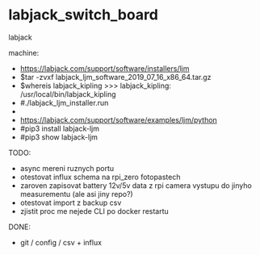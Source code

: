 # labjack_switch_board
labjack

machine:
 - https://labjack.com/support/software/installers/ljm
 - $tar -zvxf labjack_ljm_software_2019_07_16_x86_64.tar.gz
 - $whereis labjack_kipling >>> labjack_kipling: /usr/local/bin/labjack_kipling
 - #./labjack_ljm_installer.run
 - 
 - https://labjack.com/support/software/examples/ljm/python
 - #pip3 install labjack-ljm
 - #pip3 show labjack-ljm

TODO:
 - async mereni ruznych portu
 - otestovat influx schema na rpi_zero fotopastech
 - zaroven zapisovat battery 12v/5v data z rpi camera vystupu do jinyho measurementu (ale asi jiny repo?)
 - otestovat import z backup csv
 - zjistit proc me nejede CLI po docker restartu

DONE:
 - git / config / csv + influx 
 
